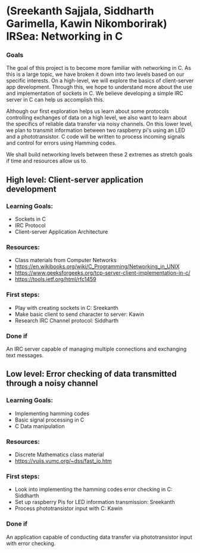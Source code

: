 # (Sreekanth Sajjala, Siddharth Garimella, Kawin Nikomborirak) IRSea: Networking in C

### Goals

The goal of this project is to become more familiar with networking in C. As this is a large topic, we have broken it down into two levels based on our specific interests. On a high-level, we will explore the basics of client-server app development. Through this, we hope to understand more about the use and implementation of sockets in C. We believe developing a simple IRC server in C can help us accomplish this.

Although our first exploration helps us learn about some protocols controlling exchanges of data on a high level, we also want to learn about the specifics of reliable data transfer via noisy channels. On this lower level, we plan to transmit information between two raspberry pi's using an LED and a phototransistor. C code will be written to process incoming signals and control for errors using Hamming codes. 

We shall build networking levels between these 2 extremes as stretch goals if time and resources allow us to.


## High level: Client-server application development

### Learning Goals: 
 - Sockets in C
 - IRC Protocol
 - Client-server Application Architecture

### Resources: 
 - Class materials from Computer Networks
 - https://en.wikibooks.org/wiki/C_Programming/Networking_in_UNIX
 - https://www.geeksforgeeks.org/tcp-server-client-implementation-in-c/
 - https://tools.ietf.org/html/rfc1459

### First steps:
 - Play with creating sockets in C: Sreekanth 
 - Make basic client to send character to server: Kawin 
 - Research IRC Channel protocol: Siddharth

### Done if
An IRC server capable of managing multiple connections and exchanging text messages. 

## Low level: Error checking of data transmitted through a noisy channel

### Learning Goals: 
 - Implementing hamming codes
 - Basic signal processing in C
 - C Data manipulation

### Resources: 
 - Discrete Mathematics class material
 - https://vuiis.vumc.org/~dss/fast_io.htm

### First steps:
 - Look into implementing the hamming codes error checking in C: Siddharth
 - Set up raspberry Pis for LED information transmission: Sreekanth
 - Process phototransistor input with C: Kawin

### Done if
An application capable of conducting data transfer via phototransistor input with error checking.




